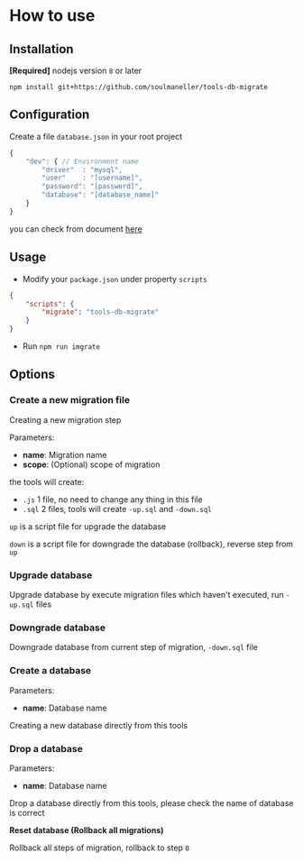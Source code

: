 # How to use

## Installation

**[Required]** nodejs version `8` or later

    npm install git+https://github.com/soulmaneller/tools-db-migrate

## Configuration

Create a file `database.json` in your root project

```Javascript
{
    "dev": { // Environment name
        "driver"  : "mysql",
        "user"    : "[username]",
        "password": "[password]",
        "database": "[database_name]"
    }
}
```
you can check from document [here](https://umigrate.readthedocs.io/projects/db-migrate/en/latest/Getting%20Started/configuration/)


## Usage

- Modify your `package.json` under property `scripts`

```JSON
{
    "scripts": {
        "migrate": "tools-db-migrate"
    }
}
```

- Run `npm run imgrate`

## Options

### Create a new migration file

Creating a new migration step

Parameters:

- **name**: Migration name
- **scope**: (Optional) scope of migration

the tools will create:

- `.js` 1 file, no need to change any thing in this file
- `.sql` 2 files, tools will create `-up.sql` and `-down.sql`

`up` is a script file for upgrade the database

`down` is a script file for downgrade the database (rollback), reverse step from `up`

### Upgrade database

Upgrade database by execute migration files which haven't executed, run `-up.sql` files

### Downgrade database

Downgrade database from current step of migration, `-down.sql` file

### Create a database

Parameters:

- **name**: Database name

Creating a new database directly from this tools

### Drop a database

Parameters:

- **name**: Database name

Drop a database directly from this tools, please check the name of database is correct

**Reset database (Rollback all migrations)**

Rollback all steps of migration, rollback to step `0`

